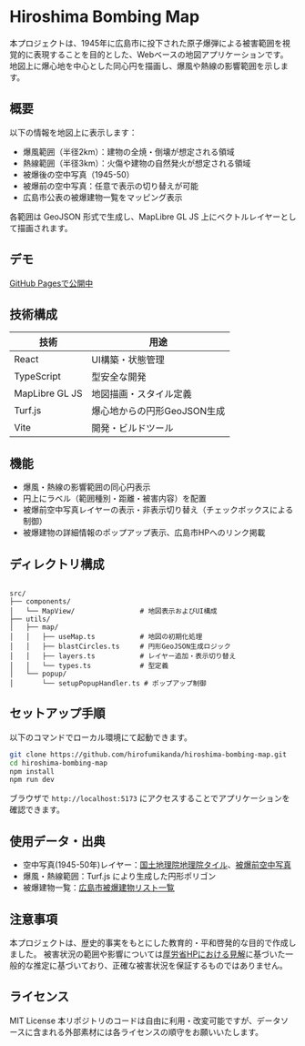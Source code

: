 # Hiroshima Bombing Map

本プロジェクトは、1945年に広島市に投下された原子爆弾による被害範囲を視覚的に表現することを目的とした、Webベースの地図アプリケーションです。  
地図上に爆心地を中心とした同心円を描画し、爆風や熱線の影響範囲を示します。

## 概要

以下の情報を地図上に表示します：

- 爆風範囲（半径2km）：建物の全焼・倒壊が想定される領域
- 熱線範囲（半径3km）：火傷や建物の自然発火が想定される領域
- 被爆後の空中写真（1945-50）
- 被爆前の空中写真：任意で表示の切り替えが可能
- 広島市公表の被爆建物一覧をマッピング表示

各範囲は GeoJSON 形式で生成し、MapLibre GL JS 上にベクトルレイヤーとして描画されます。

## デモ
[GitHub Pagesで公開中](https://hirofumikanda.github.io/hiroshima-bombing-map/)

## 技術構成

| 技術        | 用途                            |
|-------------|---------------------------------|
| React       | UI構築・状態管理               |
| TypeScript  | 型安全な開発                    |
| MapLibre GL JS | 地図描画・スタイル定義       |
| Turf.js     | 爆心地からの円形GeoJSON生成     |
| Vite        | 開発・ビルドツール              |

## 機能

- 爆風・熱線の影響範囲の同心円表示
- 円上にラベル（範囲種別・距離・被害内容）を配置
- 被爆前空中写真レイヤーの表示・非表示切り替え（チェックボックスによる制御）
- 被爆建物の詳細情報のポップアップ表示、広島市HPへのリンク掲載

## ディレクトリ構成

```

src/
├── components/
│   └── MapView/                # 地図表示およびUI構成
├── utils/
│   ├── map/
│   │   ├── useMap.ts           # 地図の初期化処理
│   │   ├── blastCircles.ts     # 円形GeoJSON生成ロジック
│   │   ├── layers.ts           # レイヤー追加・表示切り替え
│   │   └── types.ts            # 型定義
│   └── popup/
│       └── setupPopupHandler.ts # ポップアップ制御

````

## セットアップ手順

以下のコマンドでローカル環境にて起動できます。

```bash
git clone https://github.com/hirofumikanda/hiroshima-bombing-map.git
cd hiroshima-bombing-map
npm install
npm run dev
````

ブラウザで `http://localhost:5173` にアクセスすることでアプリケーションを確認できます。

## 使用データ・出典

* 空中写真(1945-50年)レイヤー：[国土地理院地理院タイル](https://maps.gsi.go.jp/development/ichiran.html#ort_USA10)、[被爆前空中写真](https://www.gsi.go.jp/chugoku/use-19450725.html)
* 爆風・熱線範囲：Turf.js により生成した円形ポリゴン
* 被爆建物一覧：[広島市被爆建物リスト一覧](https://www.city.hiroshima.lg.jp/atomicbomb-peace/fukko/1021101/1026920/1026921/1003420.html)

## 注意事項

本プロジェクトは、歴史的事実をもとにした教育的・平和啓発的な目的で作成しました。
被害状況の範囲や影響については[厚労省HPにおける見解](https://www.mhlw.go.jp/bunya/kenkou/genbaku09/15e.html)に基づいた一般的な推定に基づいており、正確な被害状況を保証するものではありません。

## ライセンス

MIT License
本リポジトリのコードは自由に利用・改変可能ですが、データソースに含まれる外部素材には各ライセンスの順守をお願いいたします。

